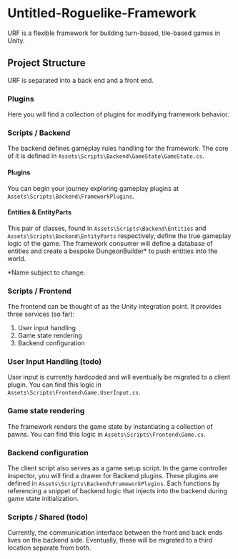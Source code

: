 # Untitled-Roguelike-Framework
URF is a flexible framework for building turn-based, tile-based games in Unity.

## Project Structure
URF is separated into a back end and a front end.

### Plugins
Here you will find a collection of plugins for modifying framework behavior.

### Scripts / Backend
The backend defines gameplay rules handling for the framework. The core of it is defined in `Assets\Scripts\Backend\GameState\GameState.cs`.

#### Plugins
You can begin your journey exploring gameplay plugins at `Assets\Scripts\Backend\FrameworkPlugins`.

#### Entities & EntityParts
This pair of classes, found in `Assets\Scripts\Backend\Entities` and `Assets\Scripts\Backend\EntityParts` respectively, define the true gameplay logic of the game. The framework consumer will define a database of entities and create a bespoke DungeonBuilder* to push entities into the world.

*Name subject to change.

### Scripts / Frontend
The frontend can be thought of as the Unity integration point. It provides three services (so far):

1. User input handling
2. Game state rendering
3. Backend configuration

### User Input Handling (todo)
User input is currently hardcoded and will eventually be migrated to a client plugin. You can find this logic in `Assets\Scripts\Frontend\Game.UserInput.cs`.

### Game state rendering
The framework renders the game state by instantiating a collection of pawns. You can find this logic in `Assets\Scripts\Frontend\Game.cs`.

### Backend configuration
The client script also serves as a game setup script. In the game controller inspector, you will find a drawer for Backend plugins. These plugins are defined in `Assets\Scripts\Backend\FrameworkPlugins`. Each functions by referencing a snippet of backend logic that injects into the backend during game state initialization.

### Scripts / Shared (todo)
Currently, the communication interface between the front and back ends lives on the backend side. Eventually, these will be migrated to a third location separate from both.